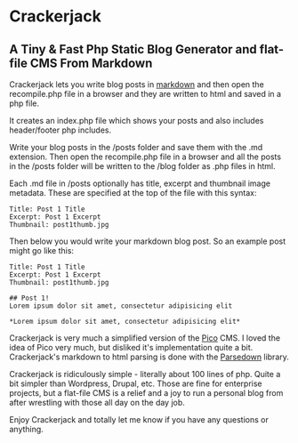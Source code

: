 # Crackerjack

## A Tiny & Fast Php Static Blog Generator and flat-file CMS From Markdown

Crackerjack lets you write blog posts in [markdown](https://en.wikipedia.org/wiki/Markdown) and then open the recompile.php file in a browser and they are written to html and saved in a php file.

It creates an index.php file which shows your posts and also includes header/footer php includes.

Write your blog posts in the /posts folder and save them with the .md extension.  Then open the recompile.php file in a browser and all the posts in the /posts folder will be written to the /blog folder as .php files in html.

Each .md file in /posts optionally has title, excerpt and thumbnail image metadata.  These are specified at the top of the file with this syntax:

```
Title: Post 1 Title
Excerpt: Post 1 Excerpt
Thumbnail: post1thumb.jpg

```
Then below you would write your markdown blog post.  So an example post might go like this:

```
Title: Post 1 Title
Excerpt: Post 1 Excerpt
Thumbnail: post1thumb.jpg

## Post 1!
Lorem ipsum dolor sit amet, consectetur adipisicing elit

*Lorem ipsum dolor sit amet, consectetur adipisicing elit*
```

Crackerjack is very much a simplified version of the [Pico](http://picocms.org/) CMS.  I loved the idea of Pico very much, but disliked it's implementation quite a bit.  Crackerjack's markdown to html parsing is done with the [Parsedown](https://parsedown.org/) library.

Crackerjack is ridiculously simple - literally about 100 lines of php. Quite a bit simpler than Wordpress, Drupal, etc.  Those are fine for enterprise projects, but a flat-file CMS is a relief and a joy to run a personal blog from after wrestling with those all day on the day job.

Enjoy Crackerjack and totally let me know if you have any questions or anything.
